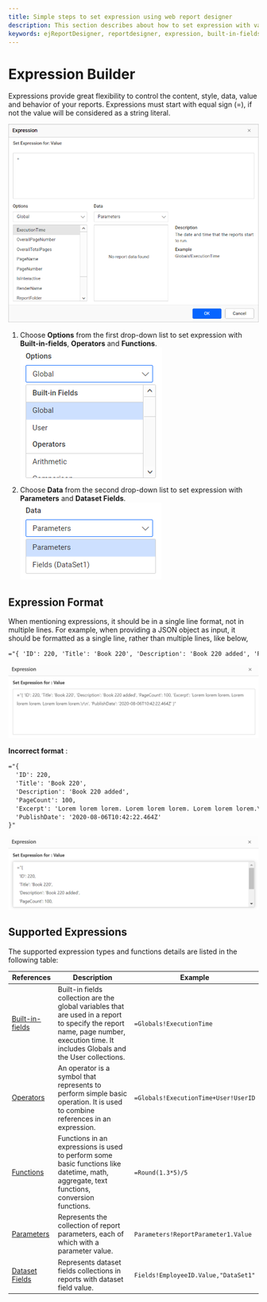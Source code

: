 ```yaml
---
title: Simple steps to set expression using web report designer
description: This section describes about how to set expression with various references using Bold Report Designer
keywords: ejReportDesigner, reportdesigner, expression, built-in-fields
---
```


# Expression Builder

Expressions provide great flexibility to control the content, style, data, value and behavior of your reports. Expressions must start with equal sign (=), if not the value will be considered as a string literal.

![set-an-expression](/static/assets/on-premise/images/report-designer/compose-report/expressions/set-expression.png)

1. Choose **Options** from the first drop-down list to set expression with **Built-in-fields**, **Operators** and **Functions**.
![expression-in-options](/static/assets/on-premise/images/report-designer/compose-report/expressions/options-dropdown.png)
2. Choose **Data** from the second drop-down list to set expression with **Parameters** and **Dataset Fields**.
![expression-in-data](/static/assets/on-premise/images/report-designer/compose-report/expressions/data-dropdown.png)

## Expression Format

When mentioning expressions, it should be in a single line format, not in multiple lines. For example, when providing a JSON object as input, it should be formatted as a single line, rather than multiple lines, like below,

```html
="{ 'ID': 220, 'Title': 'Book 220', 'Description': 'Book 220 added', 'PageCount': 100, 'Excerpt': 'Lorem lorem lorem. Lorem lorem lorem. Lorem lorem lorem.\r\n', 'PublishDate': '2020-08-06T10:42:22.464Z' }"
```

![Enter expression](/static/assets/on-premise/images/report-designer/manage-data/web-data-source/exp-syntax.png)

**Incorrect format** :

```html
="{
  'ID': 220,
  'Title': 'Book 220',
  'Description': 'Book 220 added',
  'PageCount': 100,
  'Excerpt': 'Lorem lorem lorem. Lorem lorem lorem. Lorem lorem lorem.\r\n',
  'PublishDate': '2020-08-06T10:42:22.464Z'
}"
```

![Enter expression](/static/assets/on-premise/images/report-designer/manage-data/web-data-source/wrong-exp-syntax.png)

## Supported Expressions

The supported expression types and functions details are listed in the following table:

|References|Description|Example
|----|-----|-----|
|[Built-in-fields](./../../compose-report/expressions/using-built-in-fields/)|Built-in fields collection are the global variables that are used in a report to specify the report name, page number, execution time. It includes Globals and the User collections.|`=Globals!ExecutionTime`|
|[Operators](./../../compose-report/expressions/using-operators/)| An operator is a symbol that represents to perform simple basic operation. It is used to combine references in an expression.|`=Globals!ExecutionTime+User!UserID`|
|[Functions](./../../compose-report/expressions/using-built-in-functions/)|Functions in an expressions is used to perform some basic functions like datetime, math, aggregate, text functions, conversion functions.|`=Round(1.3*5)/5`|
|[Parameters](./../../compose-report/expressions/using-report-parameters/)|Represents the collection of report parameters, each of which with a parameter value.|`Parameters!ReportParameter1.Value`|
|[Dataset Fields](./../../compose-report/expressions/using-dataset-fields/)|Represents dataset fields collections in reports with dataset field value.|`Fields!EmployeeID.Value,"DataSet1"`|